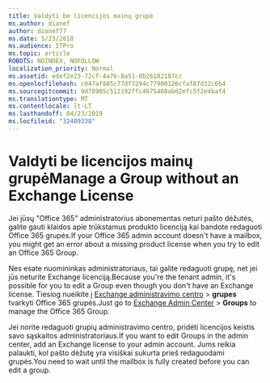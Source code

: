 ```yaml
---
title: Valdyti be licencijos mainų grupė
ms.author: dianef
author: dianef77
ms.date: 5/23/2018
ms.audience: ITPro
ms.topic: article
ROBOTS: NOINDEX, NOFOLLOW
localization_priority: Normal
ms.assetid: edef2e23-72cf-4a76-8a51-0b26182187cc
ms.openlocfilehash: c047af885c77df7294c77900126cfaf87d32c6b4
ms.sourcegitcommit: 9d78905c512192ffc4675468abd2efc5f2e4baf4
ms.translationtype: MT
ms.contentlocale: lt-LT
ms.lasthandoff: 04/23/2019
ms.locfileid: "32409338"
---
```

# <a name="manage-a-group-without-an-exchange-license"></a><span data-ttu-id="fa443-102">Valdyti be licencijos mainų grupė</span><span class="sxs-lookup"><span data-stu-id="fa443-102">Manage a Group without an Exchange License</span></span>

<span data-ttu-id="fa443-103">Jei jūsų "Office 365" administratorius abonementas neturi pašto dėžutės, galite gauti klaidos apie trūkstamus produkto licenciją kai bandote redaguoti Office 365 grupės.</span><span class="sxs-lookup"><span data-stu-id="fa443-103">If your Office 365 admin account doesn't have a mailbox, you might get an error about a missing product license when you try to edit an Office 365 Group.</span></span>
  
<span data-ttu-id="fa443-104">Nes esate nuomininkas administratoriaus, tai galite redaguoti grupę, net jei jūs neturite Exchange licenciją.</span><span class="sxs-lookup"><span data-stu-id="fa443-104">Because you're the tenant admin, it's possible for you to edit a Group even though you don't have an Exchange license.</span></span> <span data-ttu-id="fa443-105">Tiesiog nueikite į [Exchange administravimo centro](https://outlook.office365.com/ecp.aspx) \> **grupes** tvarkyti Office 365 grupės.</span><span class="sxs-lookup"><span data-stu-id="fa443-105">Just go to [Exchange Admin Center](https://outlook.office365.com/ecp.aspx) \> **Groups** to manage the Office 365 Group.</span></span> 
  
<span data-ttu-id="fa443-106">Jei norite redaguoti grupių administravimo centro, pridėti licencijos keistis savo sąskaitos administratoriaus.</span><span class="sxs-lookup"><span data-stu-id="fa443-106">If you want to edit Groups in the admin center, add an Exchange license to your admin account.</span></span> <span data-ttu-id="fa443-107">Jums reikia palaukti, kol pašto dėžutę yra visiškai sukurta prieš redaguodami grupės.</span><span class="sxs-lookup"><span data-stu-id="fa443-107">You need to wait until the mailbox is fully created before you can edit a group.</span></span>
  


